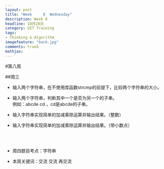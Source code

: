 ```yaml
---
layout: post
title: "Week	 8	Wednesday"
description: Week 8
headline: 10月28日
category: UIT Training
tags:  
- Thinking & Algorithm
imagefeature: "back.jpg"
comments: trueå
mathjax: 
---
```


#第八周

##周三

* 输入两个字符串，在不使用库函数strcmp的前提下，比较两个字符串的大小。


* 输入两个字符串，判断其中一个是否为另一个的子串。<br>例如：abcde cd ，cd是abcde的子串。
  

* 输入字符串实现简单的加减乘除运算并输出结果。（整数）
 
* 输入字符串实现简单的加减乘除运算并输出结果。（带小数点）


<br><br>


* 周四题目考点：字符串

* 本周关键词：交流   交流   再交流
